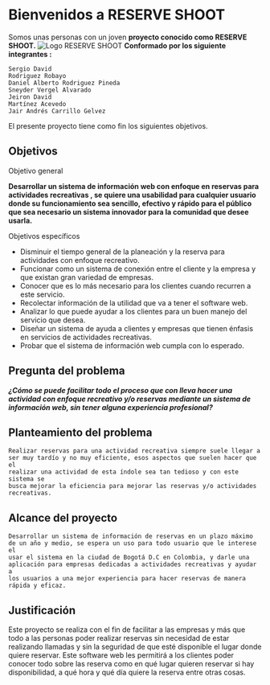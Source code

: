# Bienvenidos a RESERVE SHOOT 
Somos unas personas  con un joven **proyecto conocido como RESERVE SHOOT.** 
![Logo RESERVE SHOOT](https://i.imgur.com/PjaYjue.png)
**Conformado por los siguiente integrantes :**

	Sergio David
	Rodriguez Robayo
	Daniel Alberto Rodriguez Pineda
	Sneyder Vergel Alvarado
	Jeiron David
	Martínez Acevedo
	Jair Andrés Carrillo Gelvez

El presente proyecto tiene como fin los siguientes objetivos.

## Objetivos

Objetivo general

**Desarrollar un sistema de información web con enfoque en reservas
para actividades recreativas , se quiere una usabilidad para cualquier
usuario donde su funcionamiento sea sencillo, efectivo y rápido para el
público que sea necesario un sistema innovador para la comunidad que
desee usarla.**

Objetivos específicos

 - Disminuir el tiempo general de la planeación y la reserva para
       	   actividades con enfoque recreativo.
- Funcionar como un sistema de conexión entre el cliente y la empresa y
	   que existan gran variedad de empresas.
 - Conocer que es lo más necesario para los clientes cuando recurren a
	   este servicio.
 - Recolectar información de la utilidad que va a tener el software web.
- Analizar lo que puede ayudar a los clientes para un buen manejo del 	servicio que desea.
- Diseñar un sistema de ayuda a clientes y empresas que tienen énfasis 	en servicios de actividades recreativas.
- Probar que el sistema de información web cumpla con lo esperado.

##  Pregunta del problema
***¿Cómo se puede facilitar todo el proceso que con lleva hacer una
actividad con enfoque recreativo y/o reservas mediante un sistema de
información web, sin tener alguna experiencia profesional?***
## Planteamiento del problema
	Realizar reservas para una actividad recreativa siempre suele llegar a
	ser muy tardío y no muy eficiente, esos aspectos que suelen hacer que el
	realizar una actividad de esta índole sea tan tedioso y con este sistema se
	busca mejorar la eficiencia para mejorar las reservas y/o actividades
	recreativas.
## Alcance del proyecto
	Desarrollar un sistema de información de reservas en un plazo máximo
	de un año y medio, se espera un uso para todo usuario que le interese el
	usar el sistema en la ciudad de Bogotá D.C en Colombia, y darle una
	aplicación para empresas dedicadas a actividades recreativas y ayudar a
	los usuarios a una mejor experiencia para hacer reservas de manera
	rápida y eficaz.
##  Justificación
Este proyecto se realiza con el fin de facilitar a las empresas y más que
todo a las personas poder realizar reservas sin necesidad de estar
realizando llamadas y sin la seguridad de que esté disponible el lugar
donde quiere reservar. Este software web les permitirá a los clientes poder
conocer todo sobre las reserva como en qué lugar quieren reservar si hay
disponibilidad, a qué hora y qué día quiere la reserva entre otras cosas.
